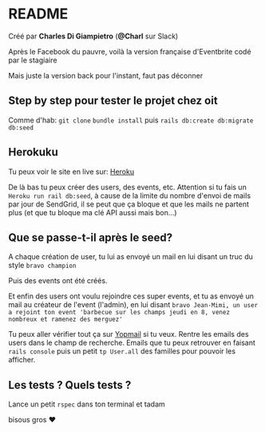 # README

Créé par **Charles Di Giampietro** (**@Charl** sur Slack)

Après le Facebook du pauvre, voilà la version française d'Eventbrite codé par le stagiaire

Mais juste la version back pour l'instant, faut pas déconner

## Step by step pour tester le projet chez oit

Comme d'hab: `git clone` `bundle install` puis `rails db:create db:migrate db:seed`

## Herokuku

Tu peux voir le site en live sur: [Heroku](https://event-brite-by-charl.herokuapp.com/)

De là bas tu peux créer des users, des events, etc. Attention si tu fais un `Heroku run rail db:seed`, à cause de la limite du nombre d'envoi de mails par jour de SendGrid, il se peut que ça bloque et que les mails ne partent plus (et que tu bloque ma clé API aussi mais bon...)

## Que se passe-t-il après le seed?

A chaque création de user, tu lui as envoyé un mail en lui disant un truc du style `bravo champion`

Puis des events ont été créés.

Et enfin des users ont voulu rejoindre ces super events, et tu as envoyé un mail au créateur de l'event (l'admin), en lui disant `bravo Jean-Mimi, un user a rejoint ton event 'barbecue sur les champs jeudi en 8, venez nombreux et ramenez des merguez'`

Tu peux aller vérifier tout ça sur [Yopmail](http://www.yopmail.com) si tu veux. 
Rentre les emails des users dans le champ de recherche. Emails que tu peux retrouver en faisant `rails console` puis un petit `tp User.all` des familles pour pouvoir les afficher.

## Les tests ? Quels tests ?

Lance un petit `rspec` dans ton terminal et tadam

bisous gros :heart:


